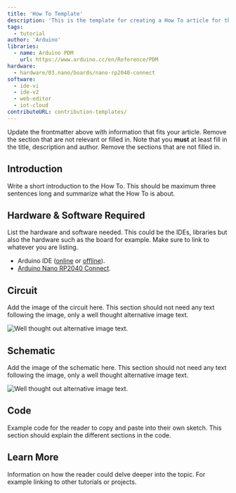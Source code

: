 ```yaml
---
title: 'How To Template'
description: 'This is the template for creating a How To article for the Arduino Documentation website.'
tags: 
  - tutorial
author: 'Arduino'
libraries: 
  - name: Arduino PDM
    url: https://www.arduino.cc/en/Reference/PDM
hardware:
  - hardware/03.nano/boards/nano-rp2040-connect
software:
  - ide-vi
  - ide-v2
  - web-editor
  - iot-cloud
contributeURL: contribution-templates/
---
```


Update the frontmatter above with information that fits your article. Remove the section that are not relevant or filled in. Note that you **must** at least fill in the title, description and author. Remove the sections that are not filled in.

## Introduction

Write a short introduction to the How To. This should be maximum three sentences long and summarize what the How To is about. 

## Hardware & Software Required

List the hardware and software needed. This could be the IDEs, libraries but also the hardware such as the board for example. Make sure to link to whatever you are listing. 

- Arduino IDE ([online](https://create.arduino.cc/) or [offline](https://www.arduino.cc/en/main/software)).
- [Arduino Nano RP2040 Connect](https://store.arduino.cc/nano-rp2040-connect).

## Circuit

Add the image of the circuit here. This section should not need any text following the image, only a well thought alternative image text. 

![Well thought out alternative image text.]()

## Schematic

Add the image of the schematic here. This section should not need any text following the image, only a well thought alternative image text. 

![Well thought out alternative image text.]()

## Code

Example code for the reader to copy and paste into their own sketch. This section should explain the different sections in the code. 

## Learn More

Information on how the reader could delve deeper into the topic. For example linking to other tutorials or projects. 
